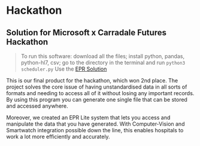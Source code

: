 # Hackathon
## Solution for Microsoft x Carradale Futures Hackathon

> To run this software: download all the files; install python, pandas, python-hl7, csv; go to the directory in the terminal and run `python3 scheduler.py`
> Use the [EPR Solution]()

This is our final product for the hackathon, which won 2nd place. The project solves the core issue of having unstandardised data in all sorts of formats and needing to access all of it without losing any important records. By using this program you can generate one single file that can be stored and accessed anywhere.

Moreover, we created an EPR Lite system that lets you access and manipulate the data that you have generated. With Computer-Vision and Smartwatch integration possible down the line, this enables hospitals to work a lot more efficiently and accurately.
